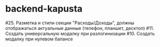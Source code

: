 # backend-kapusta
#25. Разметка и стили секции "Расходы/Доходы", должны отображаться актуальные данные (телефон, планшет, десктоп)
#11. Создать универсальную модалку при разлогинизации
#10. Создать модалку при нулевом балансе